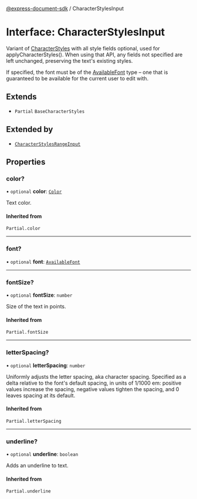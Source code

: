 [@express-document-sdk](../overview.md) / CharacterStylesInput

# Interface: CharacterStylesInput

Variant of [CharacterStyles](CharacterStyles.md) with all style fields optional, used for applyCharacterStyles(). When using that API,
any fields not specified are left unchanged, preserving the text's existing styles.

If specified, the font must be of the [AvailableFont](../classes/AvailableFont.md) type – one that is guaranteed to be available for the current
user to edit with.

## Extends

-   `Partial` `BaseCharacterStyles`

## Extended by

-   [`CharacterStylesRangeInput`](character-styles-range-input.md)

## Properties

### color?

• `optional` **color**: [`Color`](color.md)

Text color.

#### Inherited from

`Partial.color`

<hr />

### font?

• `optional` **font**: [`AvailableFont`](../classes/available-font.md)

<hr />

### fontSize?

• `optional` **fontSize**: `number`

Size of the text in points.

#### Inherited from

`Partial.fontSize`

<hr />

### letterSpacing?

• `optional` **letterSpacing**: `number`

Uniformly adjusts the letter spacing, aka character spacing. Specified as a delta relative to the font's default
spacing, in units of 1/1000 em: positive values increase the spacing, negative values tighten the spacing, and 0
leaves spacing at its default.

#### Inherited from

`Partial.letterSpacing`

<hr />

### underline?

• `optional` **underline**: `boolean`

Adds an underline to text.

#### Inherited from

`Partial.underline`
